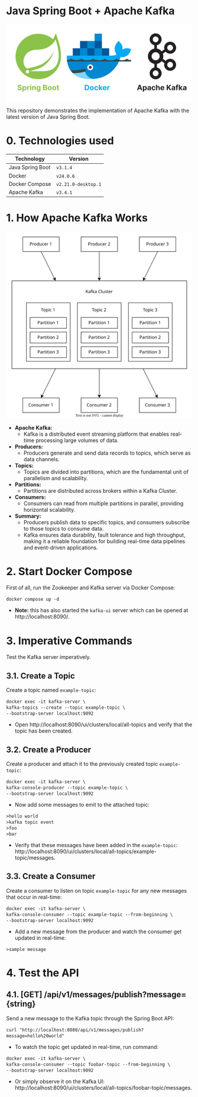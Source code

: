 # Java Spring Boot + Apache Kafka

![banner.svg](misc/banner.svg)

This repository demonstrates the implementation of Apache Kafka with the latest version of Java Spring Boot.

# 0. Technologies used

| Technology       | Version             |
|------------------|---------------------|
| Java Spring Boot | `v3.1.4`            |
| Docker           | `v24.0.6`           |
| Docker Compose   | `v2.21.0-desktop.1` |
| Apache Kafka     | `v3.4.1`            |

# 1. How Apache Kafka Works

![kafka-overview.svg](misc/kafka-overview.svg)

- **Apache Kafka:**
	- Kafka is a distributed event streaming platform that enables real-time processing large volumes of data.
- **Producers:**
	- Producers generate and send data records to topics, which serve as data channels.
- **Topics:**
	- Topics are divided into partitions, which are the fundamental unit of parallelism and scalability.
- **Partitions:**
	- Partitions are distributed across brokers within a Kafka Cluster.
- **Consumers:**
	- Consumers can read from multiple partitions in parallel, providing horizontal scalability.
- **Summary:**
	- Producers publish data to specific topics, and consumers subscribe to those topics to consume data.
	- Kafka ensures data durability, fault tolerance and high throughput, making it a reliable foundation for building
		real-time data pipelines and event-driven applications.

# 2. Start Docker Compose

First of all, run the Zookeeper and Kafka server via Docker Compose:

```shell
docker compose up -d
```

- **Note:** this has also started the `kafka-ui` server which can be opened at http://localhost:8090/.

# 3. Imperative Commands

Test the Kafka server imperatively.

## 3.1. Create a Topic

Create a topic named `example-topic`:

```shell
docker exec -it kafka-server \
kafka-topics --create --topic example-topic \
--bootstrap-server localhost:9092
```

- Open http://localhost:8090/ui/clusters/local/all-topics and verify that the topic has been created.

## 3.2. Create a Producer

Create a producer and attach it to the previously created topic `example-topic`:

```shell
docker exec -it kafka-server \
kafka-console-producer --topic example-topic \
--bootstrap-server localhost:9092
```

- Now add some messages to emit to the attached topic:

```shell
>hello world
>kafka topic event
>foo
>bar
```

- Verify that these messages have been added in
	the `example-topic`: http://localhost:8090/ui/clusters/local/all-topics/example-topic/messages.

## 3.3. Create a Consumer

Create a consumer to listen on topic `example-topic` for any new messages that occur in real-time:

```shell
docker exec -it kafka-server \
kafka-console-consumer --topic example-topic --from-beginning \
--bootstrap-server localhost:9092
```

- Add a new message from the producer and watch the consumer get updated in real-time:

```shell
>sample message
```

# 4. Test the API

## 4.1. [GET] /api/v1/messages/publish?message={string}

Send a new message to the Kafka topic through the Spring Boot API:

```shell
curl "http://localhost:8080/api/v1/messages/publish?message=hello%20world"
```

- To watch the topic get updated in real-time, run command:

```shell
docker exec -it kafka-server \
kafka-console-consumer --topic foobar-topic --from-beginning \
--bootstrap-server localhost:9092
```

- Or simply observe it on the Kafka UI: http://localhost:8090/ui/clusters/local/all-topics/foobar-topic/messages.
